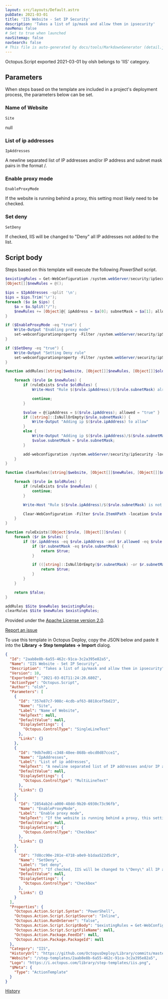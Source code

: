 ```yaml
---
layout: src/layouts/Default.astro
pubDate: 2021-03-01
title: 'IIS Website - Set IP Security'
description: 'Takes a list of ip/mask and allow them in ipsecurity'
navMenu: false
# Set to true when launched
navSitemap: false
navSearch: false
# This file is auto-generated by docs/tools/MarkdownGenerator (detail.js)
---
```


Octopus.Script exported 2021-03-01 by olsh belongs to 'IIS' category.

## Parameters

When steps based on the template are included in a project's deployment process, the parameters below can be set.


<div class="param">

### Name of Website

`Site`

null

</div>
        
<div class="param">

### List of ip addresses

`IpAddresses`

A newline separated list of IP addresses and/or IP address and subnet mask pairs in the format <IPAddress>/<SubnetMask>.

</div>
        
<div class="param">

### Enable proxy mode

`EnableProxyMode`

If the website is running behind a proxy, this setting most likely need to be checked.

</div>
        
<div class="param">

### Set deny

`SetDeny`

If checked, IIS will be changed to "Deny" all IP addresses not added to the list.

</div>
        

## Script body

Steps based on this template will execute the following *PowerShell* script.

```powershell
$existingRules = Get-WebConfiguration /system.webServer/security/ipSecurity/* -location $Site -pspath IIS://;
[Object[]]$newRules = @();

$ips = $IpAddresses -split '\n';
$ips = $ips.Trim('\r');
foreach ($u in $ips) {
    $a = $u.Split("/");
    $newRules += [Object]@{ ipAddress = $a[0]; subnetMask = $a[1]; allowed = $true };
}

if ($EnableProxyMode -eq "true") {
    Write-Output "Enabling proxy mode"
    set-webconfigurationproperty -Filter /system.webServer/security/ipSecurity -location $Site -Name "enableProxyMode" -Value "true"
}

if ($SetDeny -eq "true") {
    Write-Output "Setting Deny rule"
    set-webconfigurationproperty -Filter /system.webServer/security/ipSecurity -location $Site -Name "allowUnlisted" -Value "false"
}

function addRules([string]$website, [Object[]]$newRules, [Object[]]$oldRules) {

    foreach ($rule in $newRules) {
        if (ruleExists $rule $oldRules) {
            Write-Host "Rule $($rule.ipAddress)/$($rule.subnetMask) already exists";

            continue;
        }

        $value = @{ipAddress = $($rule.ipAddress); allowed = "true" }
        if ([string]::IsNullOrEmpty($rule.subnetMask)) {
            Write-Output "Adding ip $($rule.ipAddress) to allow"
        }
        else {
            Write-Output "Adding ip $($rule.ipAddress)/$($rule.subnetMask) to allow"
            $value.subnetMask = $rule.subnetMask;
        }

        add-webconfiguration /system.webServer/security/ipSecurity -location $website -value $value -pspath IIS://
    }    
}

function clearRules([string]$website, [Object[]]$newRules, [Object[]]$oldRules) {

    foreach ($rule in $oldRules) {
        if (ruleExists $rule $newRules) {
            continue;
        }

        Write-Host "Rule $($rule.ipAddress)/$($rule.subnetMask) is not exists, remove it";

        Clear-WebConfiguration -Filter $rule.ItemXPath -location $rule.Location
    }    
}

function ruleExists([Object]$rule, [Object[]]$rules) {
    foreach ($r in $rules) {
        if ($r.ipAddress -eq $rule.ipAddress -and $r.allowed -eq $rule.allowed) {
            if ($r.subnetMask -eq $rule.subnetMask) {
                return $true;
            }

            if (([string]::IsNullOrEmpty($r.subnetMask) -or $r.subnetMask -eq "255.255.255.255") -and ([string]::IsNullOrEmpty($rule.subnetMask) -or $rule.subnetMask -eq "255.255.255.255")) {
                return $true;
            }
        }
    }

    return $false;
}

addRules $Site $newRules $existingRules;
clearRules $Site $newRules $existingRules;

```

Provided under the [Apache License version 2.0](https://github.com/OctopusDeploy/Library/blob/master/LICENSE.txt).

[Report an issue](https://github.com/OctopusDeploy/Library/issues/new?assignees=&labels=&projects=&template=bug-report.yml&title=Issue%20with%20IIS%20Website%20-%20Set%20IP%20Security&step-template=IIS%20Website%20-%20Set%20IP%20Security)

<div class="get-json">

To use this template in Octopus Deploy, copy the JSON below and paste it into the **Library → Step templates → Import** dialog.

```json
{
  "Id": "2aab8e8b-6a55-462c-91ca-3c2a395e82a5",
  "Name": "IIS Website - Set IP Security",
  "Description": "Takes a list of ip/mask and allow them in ipsecurity",
  "Version": 10,
  "ExportedAt": "2021-03-01T11:24:20.680Z",
  "ActionType": "Octopus.Script",
  "Author": "olsh",
  "Parameters": [
    {
      "Id": "357e87c7-908c-4cdb-af63-8818cef5bd23",
      "Name": "Site",
      "Label": "Name of Website",
      "HelpText": null,
      "DefaultValue": null,
      "DisplaySettings": {
        "Octopus.ControlType": "SingleLineText"
      },
      "Links": {}
    },
    {
      "Id": "9db7ed01-c348-48ee-868b-ebcd0d87cce1",
      "Name": "IpAddresses",
      "Label": "List of ip addresses",
      "HelpText": "A newline separated list of IP addresses and/or IP address and subnet mask pairs in the format <IPAddress>/<SubnetMask>.",
      "DefaultValue": null,
      "DisplaySettings": {
        "Octopus.ControlType": "MultiLineText"
      },
      "Links": {}
    },
    {
      "Id": "2854ab2d-a000-48dd-9b20-6930c73c96fb",
      "Name": "EnableProxyMode",
      "Label": "Enable proxy mode",
      "HelpText": "If the website is running behind a proxy, this setting most likely need to be checked.",
      "DefaultValue": null,
      "DisplaySettings": {
        "Octopus.ControlType": "Checkbox"
      },
      "Links": {}
    },
    {
      "Id": "7d8cc90e-281e-4718-a0e9-b1daa522d5c9",
      "Name": "SetDeny",
      "Label": "Set deny",
      "HelpText": "If checked, IIS will be changed to \"Deny\" all IP addresses not added to the list.",
      "DefaultValue": null,
      "DisplaySettings": {
        "Octopus.ControlType": "Checkbox"
      },
      "Links": {}
    }
  ],
  "Properties": {
    "Octopus.Action.Script.Syntax": "PowerShell",
    "Octopus.Action.Script.ScriptSource": "Inline",
    "Octopus.Action.RunOnServer": "false",
    "Octopus.Action.Script.ScriptBody": "$existingRules = Get-WebConfiguration /system.webServer/security/ipSecurity/* -location $Site -pspath IIS://;\n[Object[]]$newRules = @();\n\n$ips = $IpAddresses -split '\\n';\n$ips = $ips.Trim('\\r');\nforeach ($u in $ips) {\n    $a = $u.Split(\"/\");\n    $newRules += [Object]@{ ipAddress = $a[0]; subnetMask = $a[1]; allowed = $true };\n}\n\nif ($EnableProxyMode -eq \"true\") {\n    Write-Output \"Enabling proxy mode\"\n    set-webconfigurationproperty -Filter /system.webServer/security/ipSecurity -location $Site -Name \"enableProxyMode\" -Value \"true\"\n}\n\nif ($SetDeny -eq \"true\") {\n    Write-Output \"Setting Deny rule\"\n    set-webconfigurationproperty -Filter /system.webServer/security/ipSecurity -location $Site -Name \"allowUnlisted\" -Value \"false\"\n}\n\nfunction addRules([string]$website, [Object[]]$newRules, [Object[]]$oldRules) {\n\n    foreach ($rule in $newRules) {\n        if (ruleExists $rule $oldRules) {\n            Write-Host \"Rule $($rule.ipAddress)/$($rule.subnetMask) already exists\";\n\n            continue;\n        }\n\n        $value = @{ipAddress = $($rule.ipAddress); allowed = \"true\" }\n        if ([string]::IsNullOrEmpty($rule.subnetMask)) {\n            Write-Output \"Adding ip $($rule.ipAddress) to allow\"\n        }\n        else {\n            Write-Output \"Adding ip $($rule.ipAddress)/$($rule.subnetMask) to allow\"\n            $value.subnetMask = $rule.subnetMask;\n        }\n\n        add-webconfiguration /system.webServer/security/ipSecurity -location $website -value $value -pspath IIS://\n    }    \n}\n\nfunction clearRules([string]$website, [Object[]]$newRules, [Object[]]$oldRules) {\n\n    foreach ($rule in $oldRules) {\n        if (ruleExists $rule $newRules) {\n            continue;\n        }\n\n        Write-Host \"Rule $($rule.ipAddress)/$($rule.subnetMask) is not exists, remove it\";\n\n        Clear-WebConfiguration -Filter $rule.ItemXPath -location $rule.Location\n    }    \n}\n\nfunction ruleExists([Object]$rule, [Object[]]$rules) {\n    foreach ($r in $rules) {\n        if ($r.ipAddress -eq $rule.ipAddress -and $r.allowed -eq $rule.allowed) {\n            if ($r.subnetMask -eq $rule.subnetMask) {\n                return $true;\n            }\n\n            if (([string]::IsNullOrEmpty($r.subnetMask) -or $r.subnetMask -eq \"255.255.255.255\") -and ([string]::IsNullOrEmpty($rule.subnetMask) -or $rule.subnetMask -eq \"255.255.255.255\")) {\n                return $true;\n            }\n        }\n    }\n\n    return $false;\n}\n\naddRules $Site $newRules $existingRules;\nclearRules $Site $newRules $existingRules;\n",
    "Octopus.Action.Script.ScriptFileName": null,
    "Octopus.Action.Package.FeedId": null,
    "Octopus.Action.Package.PackageId": null
  },
  "Category": "IIS",
  "HistoryUrl": "https://github.com/OctopusDeploy/Library/commits/master/step-templates//opt/buildagent/work/75443764cd38076d/step-templates/iis-website-set-ip-security.json",
  "Website": "/step-templates/2aab8e8b-6a55-462c-91ca-3c2a395e82a5",
  "Logo": "https://i.octopus.com/library/step-templates/iis.png",
  "$Meta": {
    "Type": "ActionTemplate"
  }
}
```

[History](https://github.com/OctopusDeploy/Library/commits/master/step-templates/https://github.com/OctopusDeploy/Library/commits/master/step-templates//opt/buildagent/work/75443764cd38076d/step-templates/iis-website-set-ip-security.json)

</div>
